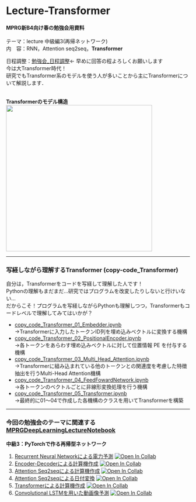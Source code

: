 # Lecture-Transformer
**MPRG新B4向け春の勉強会用資料**<br>
<br>
テーマ：lecture 中級編3(再帰ネットワーク)<br>
内　容：RNN，Attention seq2seq，**Transformer**<br>

日程調整：[勉強会_日程調整](https://tonton.amaneku.com/list.php?id=20240219061002_qEO9D4)← 早めに回答の程よろしくお願いします
<br>
今は大Transformer時代！<br>
研究でもTransformer系のモデルを使う人が多いことから主にTransformerについて解説します．<br>
<br>

**Transformerのモデル構造**<br>
<img src="https://github.com/Taiga10969/Lecture-Transformer/assets/106218669/cc0a487c-f35c-4f37-86f7-0ee313ad1f9b" width="400">
***
### 写経しながら理解するTransformer (copy-code_Transformer)
自分は，Transformerをコードを写経して理解した人です！<br>
Pythonの理解もまだまだ...研究ではプログラムを改変したりしないと行けいない...<br>
だからこそ！プログラムを写経しながらPythonも理解しつつ，Transformerもコードレベルで理解してみてはいかが？
- [copy_code_Transformer_01_Embedder.ipynb](https://github.com/Taiga10969/Lecture-Transformer/blob/main/copy_code_Transformer_01_Embedder.ipynb)<br>
  →Transformerに入力したトークンID列を埋め込みベクトルに変換する機構
- [copy_code_Transformer_02_PositionalEncoder.ipynb](https://github.com/Taiga10969/Lecture-Transformer/blob/main/copy_code_Transformer_02_PositionalEncoder.ipynb)<br>
  →各トークンをあらわす埋め込みベクトルに対して位置情報 PE を付与する機構
- [copy_code_Transformer_03_Multi_Head_Attention.ipynb](https://github.com/Taiga10969/Lecture-Transformer/blob/main/copy_code_Transformer_03_Multi_Head_Attention.ipynb)<br>
  →Transformerに組み込まれている他のトークンとの関連度を考慮した特徴抽出を行うMulti-Head Attention機構
- [copy_code_Transformer_04_FeedFowardNetwork.ipynb](https://github.com/Taiga10969/Lecture-Transformer/blob/main/copy_code_Transformer_04_FeedFowardNetwork.ipynb)<br>
  →各トークンのベクトルごとに非線形変換処理を行う機構
- [copy_code_Transformer_05_Transformer.ipynb](https://github.com/Taiga10969/Lecture-Transformer/blob/main/copy_code_Transformer_05_Transformer.ipynb)<br>
  →最終的に01〜04で作成した各機構のクラスを用いてTransformerを構築


***
### 今回の勉強会のテーマに関連する[MPRGDeepLearningLectureNotebook](https://github.com/machine-perception-robotics-group/MPRGDeepLearningLectureNotebook/tree/master)<br>
**中級3：PyTorchで作る再帰型ネットワーク**
1.  [Recurrent Neural Networkによる電力予測](13_rnn/01_03_RNN.ipynb) [![Open In Collab](https://colab.research.google.com/assets/colab-badge.svg)](https://colab.research.google.com/github/machine-perception-robotics-group/MPRGDeepLearningLectureNotebook/blob/master/13_rnn/01_03_RNN.ipynb)
2.  [Encoder-Decoderによる計算機作成](13_rnn/04_Seq2Seq.ipynb) [![Open In Collab](https://colab.research.google.com/assets/colab-badge.svg)](https://colab.research.google.com/github/machine-perception-robotics-group/MPRGDeepLearningLectureNotebook/blob/master/13_rnn/04_Seq2Seq.ipynb)
3.  [Attention Seq2seqによる計算機作成](13_rnn/05_Attention.ipynb) [![Open In Collab](https://colab.research.google.com/assets/colab-badge.svg)](https://colab.research.google.com/github/machine-perception-robotics-group/MPRGDeepLearningLectureNotebook/blob/master/13_rnn/05_Attention.ipynb)
4.  [Attention Seq2seqによる日付変換](13_rnn/05_Attention_alpha.ipynb) [![Open In Collab](https://colab.research.google.com/assets/colab-badge.svg)](https://colab.research.google.com/github/machine-perception-robotics-group/MPRGDeepLearningLectureNotebook/blob/master/13_rnn/05_Attention_alpha.ipynb)
5.  [Transformerによる計算機作成](13_rnn/06_Transformer.ipynb) [![Open In Collab](https://colab.research.google.com/assets/colab-badge.svg)](https://colab.research.google.com/github/machine-perception-robotics-group/MPRGDeepLearningLectureNotebook/blob/master/13_rnn/06_Transformer.ipynb)
4.  [Convolutional LSTMを用いた動画像予測](13_rnn/07_ConvLSTM.ipynb) [![Open In Collab](https://colab.research.google.com/assets/colab-badge.svg)](https://colab.research.google.com/github/machine-perception-robotics-group/MPRGDeepLearningLectureNotebook/blob/master/13_rnn/07_ConvLSTM.ipynb)
